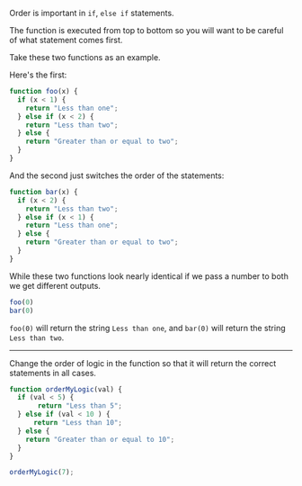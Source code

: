 Order is important in `if`, `else if` statements.

The function is executed from top to bottom so you will want to be careful of what statement comes first.

Take these two functions as an example.

Here's the first:

```jsx
function foo(x) {
  if (x < 1) {
    return "Less than one";
  } else if (x < 2) {
    return "Less than two";
  } else {
    return "Greater than or equal to two";
  }
}
```

And the second just switches the order of the statements:

```jsx
function bar(x) {
  if (x < 2) {
    return "Less than two";
  } else if (x < 1) {
    return "Less than one";
  } else {
    return "Greater than or equal to two";
  }
}
```

While these two functions look nearly identical if we pass a number to both we get different outputs.

```jsx
foo(0)
bar(0)
```

`foo(0)` will return the string `Less than one`, and `bar(0)` will return the string `Less than two`.

---

Change the order of logic in the function so that it will return the correct statements in all cases.

```jsx
function orderMyLogic(val) {
  if (val < 5) {
       return "Less than 5";
  } else if (val < 10 ) {
      return "Less than 10";
  } else {
    return "Greater than or equal to 10";
  }
}

orderMyLogic(7);
```
